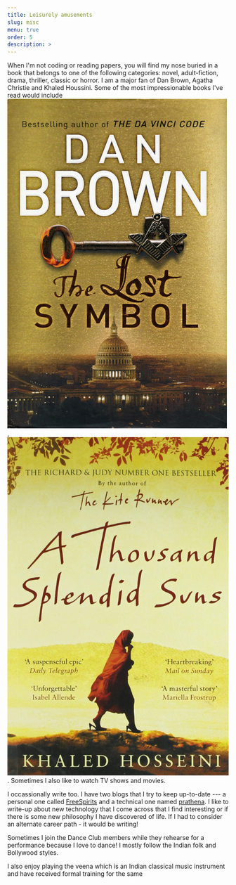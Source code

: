 ```yaml
---
title: Leisurely amusements
slug: misc
menu: true
order: 5
description: >
---
```


  When I'm not coding or reading papers, you will find my nose buried in a book that belongs to one of the following categories: novel, adult-fiction, drama, thriller, classic or horror. I am a major fan of Dan Brown, Agatha Christie and Khaled Houssini. Some of the most impressionable books I've read would include ![The Lost Symbol](/assets/img/lost-symbol.jpg), ![A Thousand Splendid Suns](/assets/img/suns.jpg).
Sometimes I also like to watch TV shows and movies. 

  I occassionally write too. I have two blogs that I try to keep up-to-date --- a personal one called [FreeSpirits](https://96pratheek.wordpress.com/) and a technical one named [prathena](https://medium.com/prathena). I like to write-up about new technology that I come across that I find interesting or if there is some new philosophy I have discovered of life. If I had to consider an alternate career path - it would be writing! 

  Sometimes I join the Dance Club members while they rehearse for a performance because I love to dance! I mostly follow the Indian folk and Bollywood styles. 

  I also enjoy playing the veena which is an Indian classical music instrument and have received formal training for the same

